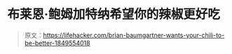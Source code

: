 # 布莱恩·鲍姆加特纳希望你的辣椒更好吃

> 原文：<https://lifehacker.com/brian-baumgartner-wants-your-chili-to-be-better-1849554018>